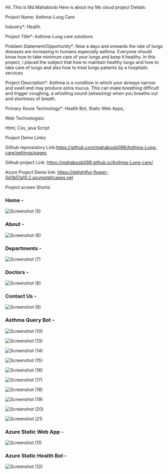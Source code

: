 Hii..This is Md.Mahaboob Here is about my Ms cloud project Detials:

Project Name: Asthma-Lung Care

Industry*:
Health

Project Title*:
Asthma-Lung care solutions

Problem Statement/Opportunity*:
Now a days and onwards the rate of lungs diseases are increasing in humans especially asthma. Everyone should know how to take minimum care of your lungs and keep it healthy. In this project, I placed the subject that how to maintain healthy lungs and how to take care of lungs and also how to treat lungs patients by a hosptialic services

Project Description*:
Asthma is a condition in which your airways narrow and swell and may produce extra mucus. This can make breathing difficult and trigger coughing, a whistling sound (wheezing) when you breathe out and shortness of breath.

Primary Azure Technology*:
Health Bot, Static Web Apps,

Web Technologies:

Html,
Css,
java Script

Project Demo Links:

Github reprosistory Link:https://github.com/mahaboob098/Asthma-Lung-care/settings/pages

Github project Link: https://mahaboob098.github.io/Asthma-Lung-care/

Azure Project Demo link: https://delightful-flower-0d3b51a10.2.azurestaticapps.net


Project screen Shorts:


### Home -
![Screenshot (5)](https://user-images.githubusercontent.com/118432063/208838761-f41219c9-783e-4eda-91cf-f4ee4aea747d.png)






















### About -
![Screenshot (6)](https://user-images.githubusercontent.com/118432063/208838798-e8060461-2a42-4e3d-88ba-bfa5a7dfd057.png)




















### Departments -
![Screenshot (7)](https://user-images.githubusercontent.com/118432063/208838828-f773a60d-6806-4152-8ac4-b04bc85ab11d.png)

















### Doctors -
![Screenshot (8)](https://user-images.githubusercontent.com/118432063/208838854-a348eb0f-2229-4a28-b7cc-f288bf12698c.png)


















### Contact Us -
![Screenshot (9)](https://user-images.githubusercontent.com/118432063/208838886-8a81927d-9202-4e1d-9fd3-bab0211524f0.png)

















### Asthma Query Bot -
![Screenshot (10)](https://user-images.githubusercontent.com/118432063/208838928-2476ca6a-dd60-4913-9c5b-265a8c52c1db.png)




![Screenshot (13)](https://user-images.githubusercontent.com/118432063/208840304-78e01612-5bec-4a40-a814-13152dbce7bf.png)

![Screenshot (14)](https://user-images.githubusercontent.com/118432063/208840338-805c97fb-8126-4c7c-bc8d-814826cfd56c.png)

![Screenshot (15)](https://user-images.githubusercontent.com/118432063/208840351-12c82c77-8686-40c7-a221-a0e8fce547d4.png)

![Screenshot (16)](https://user-images.githubusercontent.com/118432063/208840376-2906691d-61d5-4368-b8c7-03a24c0e0382.png)


![Screenshot (17)](https://user-images.githubusercontent.com/118432063/208840413-70b6e07f-c70a-4d41-9cb4-6a361fba1ccb.png)


![Screenshot (18)](https://user-images.githubusercontent.com/118432063/208840429-dbfe1d7c-71fd-466f-9af1-36d3f57d696f.png)


![Screenshot (19)](https://user-images.githubusercontent.com/118432063/208840442-b751747d-f766-4585-acb1-3f8f1483cb14.png)


![Screenshot (20)](https://user-images.githubusercontent.com/118432063/208840462-867e06bc-0fc1-465d-9ad1-9e106efa391c.png)

![Screenshot (21)](https://user-images.githubusercontent.com/118432063/208840476-1bb5e175-a237-48be-b378-41407cd410da.png)






### Azure Static Web App -
![Screenshot (11)](https://user-images.githubusercontent.com/118432063/208838954-cb8acad4-c9ca-4ae9-a188-f5c33d804273.png)























### Azure Static Health Bot -

![Screenshot (12)](https://user-images.githubusercontent.com/118432063/208839056-f048ff45-17b4-44c7-b0ab-9eb3819974a1.png)





















































